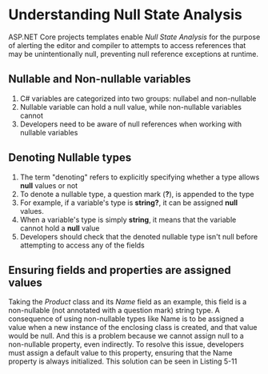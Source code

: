 # Understanding Null State Analysis

ASP.NET Core projects templates enable *Null State Analysis* for the purpose of alerting the editor and compiler to attempts to access references that may be unintentionally null, preventing null reference exceptions at runtime.

## Nullable and Non-nullable variables

1. C# variables are categorized into two groups: nullabel and non-nullable
2. Nullable variable can hold a null value, while non-nullable variables cannot
3. Developers need to be aware of null references when working with nullable variables

## Denoting Nullable types

1. The term "denoting" refers to explicitly specifying whether a type allows **null** values or not
2. To denote a nullable type, a question mark (**?**), is appended to the type
3. For example, if a variable's type is **string?**, it can be assigned **null** values.
4. When a variable's type is simply **string**, it means that the variable cannot hold a **null** value
5. Developers should check that the denoted nullable type isn't null before attempting to access any of the fields

## Ensuring fields and properties are assigned values

Taking the *Product* class and its *Name* field as an example, this field is a non-nullable (not annotated with a question mark) string type. A consequence of using non-nullable types like Name is to be assigned a value when a new instance of the enclosing class is created, and that value would be null. And this is a problem because we cannot assign null to a non-nullable property, even indirectly. To resolve this issue, developers must assign a default value to this property, ensuring that the Name property is always initialized. This solution can be seen in Listing 5-11